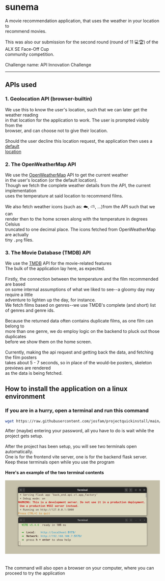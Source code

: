 # sunema

A movie recommendation application, that uses the weather in your location to
\
recommend movies.
\
\
This was also our submission for the second round (round of 11 💻🏆) of the ALX SE Face-Off Cup
\
community competition.
\
\
Challenge name: API Innovation Challenge

---

## APIs used

### 1. Geolocation API (browser-builtin)

We use this to know the user's location, such that we can later get the weather reading
\
in that location for the application to work. The user is prompted visibly from the
\
browser, and can choose not to give their location.
\
\
Should the user decline this location request, the application then uses a [default
\
location](https://www.google.com/maps/place/Mt+Hollywood/@34.136635,-118.3998476,10.75z/data=!4m6!3m5!1s0x80c2bf7da13f1811:0xacb38675764f681!8m2!3d34.1280637!4d-118.3011874!16s%2Fg%2F1237c_vw?entry=ttu&g_ep=EgoyMDI0MDkxMS4wIKXMDSoASAFQAw%3D%3D)

### 2. The OpenWeatherMap API

We use the [OpenWeatherMap](https://openweathermap.org/) API to get the current weather
\
in the user's location (or the default location).
\
Though we fetch the complete weather details from the API, the current implementation
\
uses the temperature at said location to recommend films.
\
\
We also fetch weather icons (such as: ☁️, ⛅, ...)from the API such that we can
\
render then to the home screen along with the temperature in degrees Celsius
\
truncated to one decimal place. The icons fetched from OpenWeatherMap are actually
\
tiny `.png` files.

### 3. The Movie Database (TMDB) API

We use the [TMDB](https://www.themoviedb.org/) API for the movie-related features
\
The bulk of the application lay here, as expected.
\
\
Firstly, the connection between the temperature and the film recommended are based
\
on some internal assumptions of what we liked to see--a gloomy day may require a little
\
adventure to lighten up the day, for instance.
\
We fetch films based on genres--we use TMDB's complete (and short) list
\
of genres and genre ids.
\
\
Because the returned data often contains duplicate films, as one film can belong to
\
more than one genre, we do employ logic on the backend to pluck out those duplicates
\
before we show them on the home screen.
\
\
Currently, making the api request and getting back the data, and fetching the film posters
\
takes about 5 - 7 seconds, so in place of the would-be posters, skeleton previews are rendered
\
as the data is being fetched.

## How to install the application on a linux environment

### If you are in a hurry, open a terminal and run this command

```sh
wget https://raw.githubusercontent.com/josfam/projectquickinstall/main/sunema-install.sh && sudo chmod +x sunema-install.sh && source ./sunema-install.sh
```

After (maybe) entering your password, all you have to do is wait while the project gets setup.
\
\
After the project has been setup, you will see two terminals open automatically.
\
One is for the frontend vite server, one is for the backend flask server.
\
Keep these terminals open while you use the program
\
\
**Here's an example of the two terminal contents**
\
\
![Two terminals open alt=""](./demo/two-terminals.png)
\
\
\
The command will also open a browser on your computer, where you can proceed to try the application
